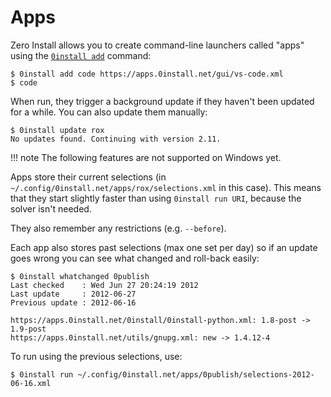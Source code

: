 # Apps

Zero Install allows you to create command-line launchers called "apps" using the [`0install add`](cli.md#add) command:

```shell
$ 0install add code https://apps.0install.net/gui/vs-code.xml
$ code
```

When run, they trigger a background update if they haven't been updated for a while. You can also update them manually:

```shell
$ 0install update rox
No updates found. Continuing with version 2.11.
```

!!! note
    The following features are not supported on Windows yet.

Apps store their current selections (in `~/.config/0install.net/apps/rox/selections.xml` in this case). This means that they start slightly faster than using `0install run URI`, because the solver isn't needed.

They also remember any restrictions (e.g. `--before`).

Each app also stores past selections (max one set per day) so if an update goes wrong you can see what changed and roll-back easily:

```shell
$ 0install whatchanged 0publish
Last checked    : Wed Jun 27 20:24:19 2012
Last update     : 2012-06-27
Previous update : 2012-06-16

https://apps.0install.net/0install/0install-python.xml: 1.8-post -> 1.9-post
https://apps.0install.net/utils/gnupg.xml: new -> 1.4.12-4
```

To run using the previous selections, use:

```shell
$ 0install run ~/.config/0install.net/apps/0publish/selections-2012-06-16.xml
```

